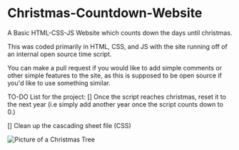# Christmas-Countdown-Website
A Basic HTML-CSS-JS Website which counts down the days until christmas.

This was coded primarily in HTML, CSS, and JS with the site running off of an internal open source time script.

You can make a pull request if you would like to add simple comments or other simple features to the site, as this is supposed to be open source if you'd like to use something similar.

TO-DO List for the project:
[] Once the script reaches christmas, reset it to the next year (i.e simply add another year once the script counts down to 0.)

[] Clean up the cascading sheet file (CSS)

![Picture of a Christmas Tree](https://github.com/MaxurDev/Christmas-Countdown-WS/assets/65255532/5dccc71d-8f9a-4ccc-8ae4-a42a21fb1dce)

